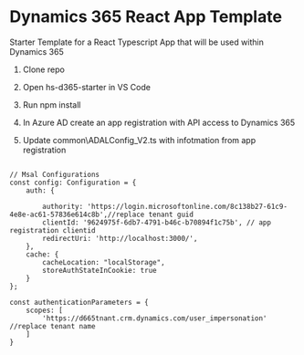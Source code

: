 # Dynamics 365 React App Template
Starter Template for a React Typescript App that will be used within Dynamics 365

1. Clone repo 

2. Open hs-d365-starter in VS Code

3. Run npm install

4. In Azure AD create an app registration with API access to Dynamics 365

5. Update common\ADALConfig_V2.ts with infotmation from app registration

<pre><code>
// Msal Configurations
const config: Configuration = {
    auth: {

        authority: 'https://login.microsoftonline.com/8c138b27-61c9-4e8e-ac61-57836e614c8b',//replace tenant guid
        clientId: '9624975f-6db7-4791-b46c-b70894f1c75b', // app registration clientid
        redirectUri: 'http://localhost:3000/',
    },
    cache: {
        cacheLocation: "localStorage",
        storeAuthStateInCookie: true
    }
};

const authenticationParameters = {
    scopes: [
        'https://d665tnant.crm.dynamics.com/user_impersonation' //replace tenant name
    ]
}
</code></pre>